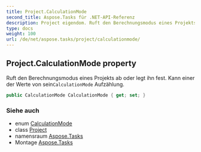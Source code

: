 ```yaml
---
title: Project.CalculationMode
second_title: Aspose.Tasks für .NET-API-Referenz
description: Project eigendom. Ruft den Berechnungsmodus eines Projekts ab oder legt ihn fest. Kann einer der Werte von seinCalculationMode Aufzählung.
type: docs
weight: 100
url: /de/net/aspose.tasks/project/calculationmode/
---
```

## Project.CalculationMode property

Ruft den Berechnungsmodus eines Projekts ab oder legt ihn fest. Kann einer der Werte von sein`CalculationMode` Aufzählung.

```csharp
public CalculationMode CalculationMode { get; set; }
```

### Siehe auch

* enum [CalculationMode](../../calculationmode/)
* class [Project](../)
* namensraum [Aspose.Tasks](../../project/)
* Montage [Aspose.Tasks](../../../)


